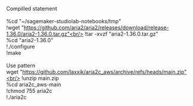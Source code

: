 Compilled statement<br/>
<br/>
%cd "~/sagemaker-studiolab-notebooks/tmp"<br/>
!wget "https://github.com/aria2/aria2/releases/download/release-1.36.0/aria2-1.36.0.tar.gz"<br/>
!tar -xvzf "aria2-1.36.0.tar.gz"<br/>
%cd "aria2-1.36.0"<br/>
!./configure<br/>
!make<br/>
<br/>
Use pattern<br/>
wget "https://github.com/laxxik/aria2c_aws/archive/refs/heads/main.zip"<br/>
!unzip main.zip<br/>
%cd aria2c_aws-main<br/>
!chmod 755 aria2c<br/>
!./aria2c <options><br/>
